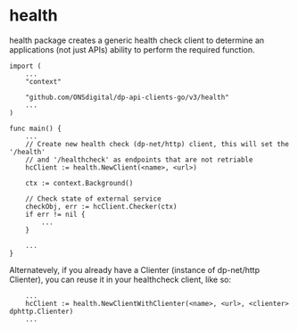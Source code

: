 health
=======

health package creates a generic health check client to determine an applications (not just APIs) ability to perform the required function.

```
import (
    ...
    "context"

    "github.com/ONSdigital/dp-api-clients-go/v3/health"
    ...
)

func main() {
    ...
    // Create new health check (dp-net/http) client, this will set the '/health'
    // and '/healthcheck' as endpoints that are not retriable
    hcClient := health.NewClient(<name>, <url>)

    ctx := context.Background()

    // Check state of external service
    checkObj, err := hcClient.Checker(ctx)
    if err != nil {
        ...
    }

    ...
}
```

Alternatevely, if you already have a Clienter (instance of dp-net/http Clienter), you can reuse it in your healthcheck client, like so:

```
    ...
    hcClient := health.NewClientWithClienter(<name>, <url>, <clienter> dphttp.Clienter)
    ...
```